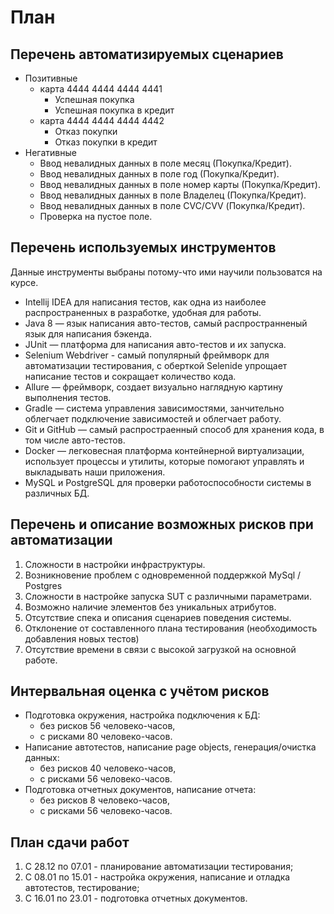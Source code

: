 # План
   
## Перечень автоматизируемых сценариев 
  - Позитивные 
    - карта 4444 4444 4444 4441
      - Успешная покупка 
      - Успешная покупка в кредит  
    - карта 4444 4444 4444 4442   
      - Отказ покупки 
      - Отказ покупки в кредит
  - Негативные 
    - Ввод невалидных данных в поле месяц (Покупка/Кредит).
    - Ввод невалидных данных в поле год (Покупка/Кредит).
    - Ввод невалидных данных в поле номер карты (Покупка/Кредит).
    - Ввод невалидных данных в поле Владелец (Покупка/Кредит).
    - Ввод невалидных данных в поле CVC/CVV (Покупка/Кредит).
    - Проверка на пустое поле.
  
## Перечень используемых инструментов 
   
  Данные инструменты выбраны потому-что ими научили пользоватся на курсе.
    
  * Intellij IDEA для написания тестов, как одна из наиболее распространенных в разработке, удобная для работы.
  * Java 8 — язык написания авто-тестов, самый распространненый язык для написания бэкенда.
  * JUnit — платформа для написания авто-тестов и их запуска.
  * Selenium Webdriver - самый популярный фреймворк для автоматизации тестирования, с оберткой Selenide упрощает написание тестов и сокращает количество кода.
  * Allure — фреймворк, создает визуально наглядную картину выполнения тестов.
  * Gradle — система управления зависимостями, занчительно облегчает подключение зависимостей и облегчает работу.
  * Git и GitHub — самый распростраенный способ для хранения кода, в том числе авто-тестов.
  * Docker — легковесная платформа контейнерной виртуализации, использует процессы 
   и утилиты, которые помогают управлять и выкладывать наши приложения.
  * MySQL и PostgreSQL для проверки работоспособности системы в различных БД.
   
## Перечень и описание возможных рисков при автоматизации 

1. Сложности в настройки инфраструктуры.
1. Возникновение проблем с одновременной поддержкой MySql / Postgres
1. Сложности в настройке запуска SUT с различными параметрами.
1. Возможно наличие элементов без уникальных атрибутов.
1. Отсутствие спека и описания сценариев поведения системы.
1. Отклонение от составленного плана тестирования (необходимость добавления новых тестов)
1. Отсутствие времени в связи с высокой загрузкой на основной работе.

  
## Интервальная оценка с учётом рисков 

 * Подготовка окружения, настройка подключения к БД:
   * без рисков 56 человеко-часов,
   * с рисками 80 человеко-часов.
 * Написание автотестов, написание page objects, генерация/очистка данных:
   * без рисков 40 человеко-часов,
   * с рисками 56 человеко-часов.
 * Подготовка отчетных документов, написание отчета:
   * без рисков 8 человеко-часов,
   * с рисками 56 человеко-часов.
 
## План сдачи работ 

  1. С 28.12 по 07.01 - планирование автоматизации тестирования;
  1. С 08.01 по 15.01 - настройка окружения, написание и отладка автотестов, тестирование;
  1. C 16.01 по 23.01 - подготовка отчетных документов.

